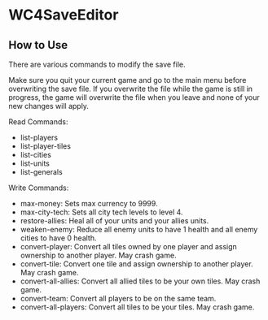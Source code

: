 # WC4SaveEditor

## How to Use

There are various commands to modify the save file. 

Make sure you quit your current game and go to the main menu before overwriting the save file. If you overwrite the file while the game is still in progress, the game will overwrite the file when you leave and none of your new changes will apply.

Read Commands:
* list-players
* list-player-tiles
* list-cities
* list-units
* list-generals

Write Commands:
* max-money: Sets max currency to 9999.
* max-city-tech: Sets all city tech levels to level 4.
* restore-allies: Heal all of your units and your allies units.
* weaken-enemy: Reduce all enemy units to have 1 health and all enemy cities to have 0 health.
* convert-player: Convert all tiles owned by one player and assign ownership to another player. May crash game.
* convert-tile: Convert one tile and assign ownership to another player. May crash game.
* convert-all-allies: Convert all allied tiles to be your own tiles. May crash game.
* convert-team: Convert all players to be on the same team.
* convert-all-players: Convert all tiles to be your tiles. May crash game.